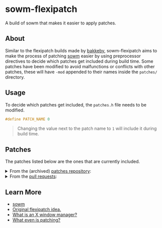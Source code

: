 # sowm-flexipatch

A build of sowm that makes it easier to apply patches.

## About

Similar to the flexipatch builds made by [bakkeby](https://github.com/bakkeby),
sowm-flexipatch aims to make the process of patching
[sowm](https://github.com/dylanaraps/sowm) easier by using preprocessor
directives to decide which patches get included during build time. Some patches
have been modified to avoid malfunctions or conflicts with other patches, these
will have `-mod` appended to their names inside the `patches/` directory.

## Usage

To decide which patches get included, the `patches.h` file needs to be modified.
```c
#define PATCH_NAME 0
```

> Changing the value next to the patch name to `1` will include it during build time.

## Patches

The patches listed below are the ones that are currently included.

<details>
    <summary>From the (archived) <a href="https://github.com/dylanaraps/sowm-patches">patches repository</a>:</summary>
    <br>
    <ul>
        <a href="https://github.com/dylanaraps/sowm-patches/blob/master/patches/sowm-normal-kill.patch"><li>Normal Kill</li></a>
    </ul>
</details>

<details>
    <summary>From the <a href="https://github.com/dylanaraps/sowm/pulls">pull requests</a>:</summary>
    <br>
    <ul>
        <li>
            <a href="https://github.com/dylanaraps/sowm/pull/57">Titlebars</a>:
            <p>
            * Added simple, single color, titlebars.
            <br>
            - Windows can be excluded from decoration by having 
            their class set to 'no-title'.
            </p>
        </li>
    </ul>
</details>

## Learn More

* [sowm](https://github.com/dylanaraps/sowm)
* [Original flexipatch idea.](https://github.com/bakkeby)
* [What is an X window manager?](https://en.wikipedia.org/wiki/X_window_manager)
* [What even is patching?](https://www.youtube.com/watch?v=-CiLU9-RAGk)
